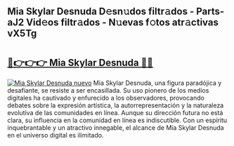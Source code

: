 ## Mia Skylar Desnuda D𝚎sn𝚞dos filtr𝚊dos - Parts-aJ2 Vid𝚎os filtr𝚊dos - N𝚞evas f𝚘tos atr𝚊ctivas vX5Tg

# <h2><a href="http://mbdqtk.tromn.icu/?c=Mia+Skylar+Desnuda">🔗👉👉👉 Mia Skylar Desnuda 🔗🔗</a></h2>

[![Mia Skylar Desnuda nuevo](https://i.imgur.com/pEAQMta.gif)](http://mbdqtk.tromn.icu/?c=Mia+Skylar+Desnuda)
Mia Skylar Desnuda, una figura paradójica y desafiante, se resiste a ser encasillada. Su uso pionero de los medios digitales ha cautivado y enfurecido a los observadores, provocando debates sobre la expresión artística, la autorrepresentación y la naturaleza evolutiva de las comunidades en línea. Aunque su dirección futura no está clara, su influencia en la comunidad en línea es indiscutible. Con un espíritu inquebrantable y un atractivo innegable, el alcance de Mia Skylar Desnuda en el universo digital es ilimitado.
